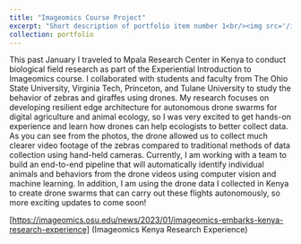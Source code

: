```yaml
---
title: "Imageomics Course Project"
excerpt: "Short description of portfolio item number 1<br/><img src='/images/500x300.png'>"
collection: portfolio
---
```


This past January I traveled to Mpala Research Center in Kenya to conduct biological field research as part of the Experiential Introduction to Imageomics course. I collaborated with students and faculty from The Ohio State University, Virginia Tech, Princeton, and Tulane University to study the behavior of zebras and giraffes using drones. My research focuses on developing resilient edge architecture for autonomous drone swarms for digital agriculture and animal ecology, so I was very excited to get hands-on experience and learn how drones can help ecologists to better collect data. As you can see from the photos, the drone allowed us to collect much clearer video footage of the zebras compared to traditional methods of data collection using hand-held cameras. Currently, I am working with a team to build an end-to-end pipeline that will automatically identify individual animals and behaviors from the drone videos using computer vision and machine learning. In addition, I am using the drone data I collected in Kenya to create drone swarms that can carry out these flights autonomously, so more exciting updates to come soon!

[https://imageomics.osu.edu/news/2023/01/imageomics-embarks-kenya-research-experience] (Imageomics Kenya Research Experience)

